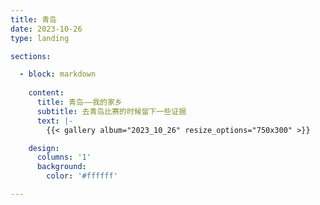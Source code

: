 ```yaml
---
title: 青岛
date: 2023-10-26
type: landing

sections:

  - block: markdown
    
    content:
      title: 青岛——我的家乡
      subtitle: 去青岛比赛的时候留下一些证据
      text: |-
        {{< gallery album="2023_10_26" resize_options="750x300" >}}

    design:
      columns: '1'
      background:
        color: '#ffffff'

---
```


